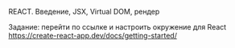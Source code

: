 REACT. Введение, JSX, Virtual DOM, рендер

Задание:
перейти по ссылке и настроить окружение для React
https://create-react-app.dev/docs/getting-started/


